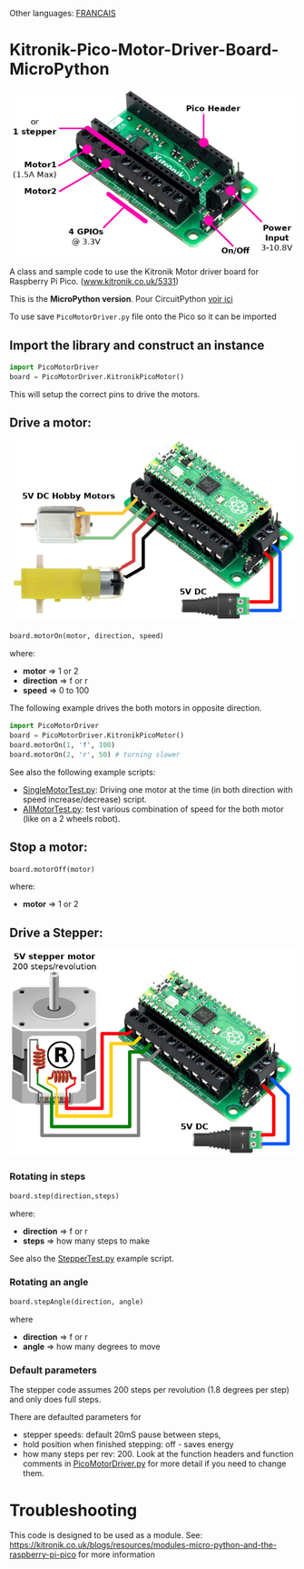 Other languages: [FRANCAIS](README_FR.md)

# Kitronik-Pico-Motor-Driver-Board-MicroPython

![Kitronic Motor Driver](docs/_static/motor-driver.jpg)

A class and sample code to use the Kitronik Motor driver board for Raspberry Pi Pico. (www.kitronik.co.uk/5331)

This is the __MicroPython version__. Pour CircuitPython [voir ici](https://github.com/KitronikLtd/Kitronik-Pico-Motor-Driver-Board-CircuitPython)

To use save `PicoMotorDriver.py` file onto the Pico so it can be imported

## Import the library and construct an instance

``` python
import PicoMotorDriver
board = PicoMotorDriver.KitronikPicoMotor()
```

This will setup the correct pins to drive the motors.

## Drive a motor:

![Motor Driver with DC motor](docs/_static/motor-driver-dcmotor.jpg)

```python
board.motorOn(motor, direction, speed)
```
where:
* __motor__ => 1 or 2
* __direction__ => f or r
* __speed__ => 0 to 100

The following example drives the both motors in opposite direction.

``` python
import PicoMotorDriver
board = PicoMotorDriver.KitronikPicoMotor()
board.motorOn(1, 'f', 100)
board.motorOn(2, 'r', 50) # turning slower
```
See also the following example scripts:
* [SingleMotorTest.py](SingleMotorTest.py): Driving one motor at the time (in both direction with speed increase/decrease) script.
* [AllMotorTest.py](AllMotorTest.py): test various combination of speed for the both motor (like on a 2 wheels robot).
## Stop a motor:

``` python
board.motorOff(motor)
```

where:
* __motor__ => 1 or 2

## Drive a Stepper:

![Motor driver with Stepper](docs/_static/motor-driver-stepper.jpg)

### Rotating in steps

``` python
board.step(direction,steps)
```

where:
* __direction__ => f or r
* __steps__ => how many steps to make

See also the [StepperTest.py](StepperTest.py) example script.

### Rotating an angle
``` python
board.stepAngle(direction, angle)
```
where
* __direction__ => f or r
* __angle__ => how many degrees to move

### Default parameters

The stepper code assumes 200 steps per revolution (1.8 degrees per step) and only does full steps.

There are defaulted parameters for
* stepper speeds: default 20mS pause between steps,
* hold position when finished stepping: off - saves energy
* how many steps per rev: 200.
Look at the function headers and function comments in [PicoMotorDriver.py](PicoMotorDriver.py) for more detail if you need to change them.

# Troubleshooting

This code is designed to be used as a module. See: https://kitronik.co.uk/blogs/resources/modules-micro-python-and-the-raspberry-pi-pico for more information
